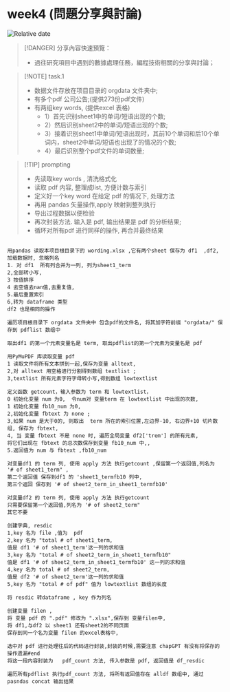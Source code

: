 # week4 (問題分享與討論)

![Relative date](https://img.shields.io/date/1682610044?color=%239035&label=last%20update%3A&logo=anchor)

>[!DANGER] 分享內容快速預覽：
>
>- 過往研究項目中遇到的數據處理任務，編程技術相關的分享與討論；

> [!NOTE] task.1
>
> - 数据文件存放在项目目录的 orgdata 文件夹中;
> - 有多个pdf 公司公告;(提供273份pdf文件)
> - 有两组key words, (提供excel 表格)
>   - 1）首先识别sheet1中的单词/短语出现的个数;
>   - 2）然后识别sheet2中的单词/短语出现的个数;
>   - 3）接着识别sheet1中单词/短语出现时，其前10个单词和后10个单词内，sheet2中单词/短语也出现了的情况的个数;
>   - 4）最后识别整个pdf文件的单词数量;

> [!TIP] prompting
>
> - 先读取key words , 清洗格式化
> - 读取 pdf 内容, 整理成list, 方便计数与索引
> - 定义好一个key word 在给定 pdf 的情况下, 处理方法
> - 再用 pandas 矢量操作,apply 映射到整列执行
> - 导出过程数据以便检验
> - 再次封装方法. 输入是 pdf,  输出结果是 pdf 的分析结果;
> - 循环对所有pdf 进行同样的操作, 再合并最终结果



```

用pandas 读取本项目根目录下的 wording.xlsx ,它有两个sheet 保存为 df1  ,df2, 加载数据时, 忽略列名
1. 对 df1  所有列合并为一列, 列为sheet1_term 
2,全部转小写,
3 按值排序
4 去空值去nan值,去重复值,
5.最后重置索引
6,转为 dataframe 类型
df2 也是相同的操作
```

```
遍历项目根目录下 orgdata 文件夹中 包含pdf的文件名, 将其加字符前缀 "orgdata/" 保存到 pdflist 数组中
```


```
取出df1 的第一个元素变量名是 term, 取出pdflist的第一个元素为变量名是 pdf
```

```
用PyMuPDF 库读取变量 pdf 
1 读取文件将所有文本拼到一起,保存为变量 alltext,
2,对 alltext 用空格进行分割得到数组 textlist ;
3,textlist 所有元素字符字母转小写,得到数组 lowtextlist 
```

```
定义函数 getcount，输入参数为 term 和 lowtextlist，
0 初始化变量 num 为0,  令num对 变量term 在 lowtextlist 中出现的次数, 
1 初始化变量 fb10_num 为0,  
2,初始化变量 fbtext 为 none ;
3,如果 num 是大于0的, 则取出  term 所在的索引位置,左边界-10, 右边界+10 切片数组, 保存为 fbtext,
4, 当 变量 fbtext 不是 none 时, 遍历全局变量 df2['trem'] 的所有元素, 
将它们出现在 fbtext 的总次数保存到变量 fb10_num 中,,
5.返回值为 num 与 fbtext ,fb10_num 
```

```
对变量df1 的 term 列, 使用 apply 方法 执行getcount ,保留第一个返回值,列名为 '# of sheet1_term" ,
第二个返回值 保存到df1 的 'sheet1_termfb10 列中,
第三个返回 保存到 '# of sheet2_term_in_sheet1_termfb10'
```

```
对变量df2 的 term 列, 使用 apply 方法 执行getcount
只需要保留第一个返回值,列名为 '# of sheet2_term"
其它不要
```

```
创建字典, resdic
1,key 名为 file ,值为  pdf
2,key 名为 "total # of sheet1_term, 
值是 df1 '# of sheet1_term'这一列的求和值
3,key 名为 "total # of sheet2_term_in_sheet1_termfb10" 
值是 df1 '# of sheet2_term_in_sheet1_termfb10' 这一列的求和值
4,key 名为 total # of sheet2_term, 
值是 df2 '# of sheet2_term'这一列的求和值
5,key 名为 "total # of pdf" 值为 lowtextlist 数组的长度
```

```
将 resdic 转dataframe , key 作为列名
```

```
创建变量 filen ,
将 变量 pdf 的 ".pdf" 修改为 ".xlsx",保存到 变量filen中,
将 df1,与df2 以 sheet1 还有sheet2的不同页面 
保存到同一个名为变量 filen 的excel表格中,  
```

```
选中对 pdf 进行处理往后的代码进行封装,封装的时候,需要注意 chapGPT 有没有将保存的操作遗漏#end
将这一段内容封装为   pdf_count 方法, 传入参数是 pdf, 返回值是 df_resdic
```

```
遍历所有pdflist 执行pdf_count 方法, 将所有返回值存在 alldf 数组中, 通过 pasndas concat 输出结果
```



